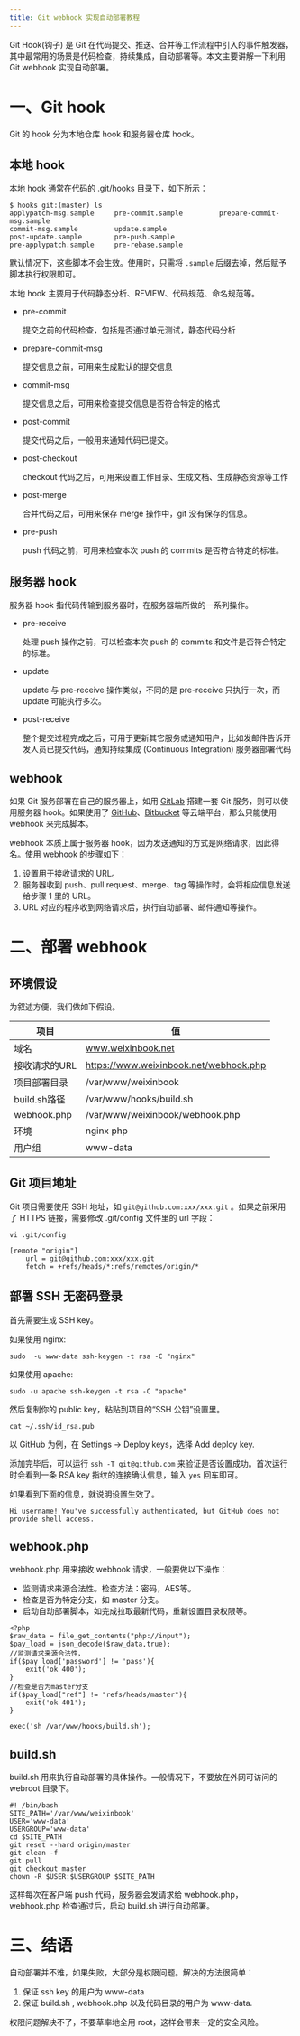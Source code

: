 ```yaml
---
title: Git webhook 实现自动部署教程
---
```


Git Hook(钩子) 是 Git 在代码提交、推送、合并等工作流程中引入的事件触发器，其中最常用的场景是代码检查，持续集成，自动部署等。本文主要讲解一下利用 Git webhook 实现自动部署。

一、Git hook
==========

Git 的 hook 分为本地仓库 hook 和服务器仓库 hook。

本地 hook
-------

本地 hook 通常在代码的 .git/hooks 目录下，如下所示：

```
$ hooks git:(master) ls
applypatch-msg.sample     pre-commit.sample         prepare-commit-msg.sample
commit-msg.sample         update.sample
post-update.sample        pre-push.sample
pre-applypatch.sample     pre-rebase.sample 
```

默认情况下，这些脚本不会生效。使用时，只需将 `.sample` 后缀去掉，然后赋予脚本执行权限即可。

本地 hook 主要用于代码静态分析、REVIEW、代码规范、命名规范等。

*   pre-commit
    
    提交之前的代码检查，包括是否通过单元测试，静态代码分析
    
*   prepare-commit-msg
    
    提交信息之前，可用来生成默认的提交信息
    
*   commit-msg
    
    提交信息之后，可用来检查提交信息是否符合特定的格式
    
*   post-commit
    
    提交代码之后，一般用来通知代码已提交。
    
*   post-checkout
    
    checkout 代码之后，可用来设置工作目录、生成文档、生成静态资源等工作
    
*   post-merge
    
    合并代码之后，可用来保存 merge 操作中，git 没有保存的信息。
    
*   pre-push
    
    push 代码之前，可用来检查本次 push 的 commits 是否符合特定的标准。
    

服务器 hook
--------

服务器 hook 指代码传输到服务器时，在服务器端所做的一系列操作。

*   pre-receive
    
    处理 push 操作之前，可以检查本次 push 的 commits 和文件是否符合特定的标准。
    
*   update
    
    update 与 pre-receive 操作类似，不同的是 pre-receive 只执行一次，而 update 可能执行多次。
    
*   post-receive
    
    整个提交过程完成之后，可用于更新其它服务或通知用户，比如发邮件告诉开发人员已提交代码，通知持续集成 (Continuous Integration) 服务器部署代码
    

webhook
-------

如果 Git 服务部署在自己的服务器上，如用 [GitLab](https://about.gitlab.com/) 搭建一套 Git 服务，则可以使用服务器 hook。如果使用了 [GitHub](https://github.com/)、[Bitbucket](https://bitbucket.org/) 等云端平台，那么只能使用 webhook 来完成脚本。

webhook 本质上属于服务器 hook，因为发送通知的方式是网络请求，因此得名。使用 webhook 的步骤如下：

1.  设置用于接收请求的 URL。
2.  服务器收到 push、pull request、merge、tag 等操作时，会将相应信息发送给步骤 1 里的 URL。
3.  URL 对应的程序收到网络请求后，执行自动部署、邮件通知等操作。

二、部署 webhook
============

环境假设
----

为叙述方便，我们做如下假设。

| 项目 | 值 |
| --- | --- |
| 域名 | www.weixinbook.net |
| 接收请求的URL | https://www.weixinbook.net/webhook.php |
| 项目部署目录 | /var/www/weixinbook |
| build.sh路径 | /var/www/hooks/build.sh |
| webhook.php | /var/www/weixinbook/webhook.php |
| 环境 | nginx php |
| 用户组 | www-data |

Git 项目地址
--------

Git 项目需要使用 SSH 地址，如 `git@github.com:xxx/xxx.git` 。如果之前采用了 HTTPS 链接，需要修改 .git/config 文件里的 url 字段：

```
vi .git/config

[remote "origin"]
    url = git@github.com:xxx/xxx.git
    fetch = +refs/heads/*:refs/remotes/origin/* 
```

部署 SSH 无密码登录
------------

首先需要生成 SSH key。

如果使用 nginx:

```
sudo  -u www-data ssh-keygen -t rsa -C "nginx" 
```

如果使用 apache:

```
sudo -u apache ssh-keygen -t rsa -C "apache" 
```

然后复制你的 public key，粘贴到项目的“SSH 公钥”设置里。

```
cat ~/.ssh/id_rsa.pub 
```

以 GitHub 为例，在 Settings -> Deploy keys，选择 Add deploy key.

[//]: # (![GitHub Deploy Keys]&#40;/images/2017/github_deploy_keys.png&#41;)

添加完毕后，可以运行 `ssh -T git@github.com` 来验证是否设置成功。首次运行时会看到一条 RSA key 指纹的连接确认信息，输入 `yes` 回车即可。

如果看到下面的信息，就说明设置生效了。

```
Hi username! You've successfully authenticated, but GitHub does not
provide shell access. 
```

webhook.php
-----------

webhook.php 用来接收 webhook 请求，一般要做以下操作：

*   监测请求来源合法性。检查方法：密码，AES等。
*   检查是否为特定分支，如 master 分支。
*   启动自动部署脚本，如完成拉取最新代码，重新设置目录权限等。

```
<?php
$raw_data = file_get_contents("php://input");
$pay_load = json_decode($raw_data,true);
//监测请求来源合法性，
if($pay_load['password'] != 'pass'){
    exit('ok 400');
}
//检查是否为master分支
if($pay_load["ref"] != "refs/heads/master"){
    exit('ok 401');
}

exec('sh /var/www/hooks/build.sh'); 
```

build.sh
--------

build.sh 用来执行自动部署的具体操作。一般情况下，不要放在外网可访问的 webroot 目录下。

```
#! /bin/bash
SITE_PATH='/var/www/weixinbook'
USER='www-data'
USERGROUP='www-data'
cd $SITE_PATH
git reset --hard origin/master
git clean -f
git pull
git checkout master
chown -R $USER:$USERGROUP $SITE_PATH 
```

这样每次在客户端 push 代码，服务器会发请求给 webhook.php，webhook.php 检查通过后，启动 build.sh 进行自动部署。

三、结语
====

自动部署并不难，如果失败，大部分是权限问题。解决的方法很简单：

1.  保证 ssh key 的用户为 www-data
2.  保证 build.sh , webhook.php 以及代码目录的用户为 www-data.

权限问题解决不了，不要草率地全用 root，这样会带来一定的安全风险。
